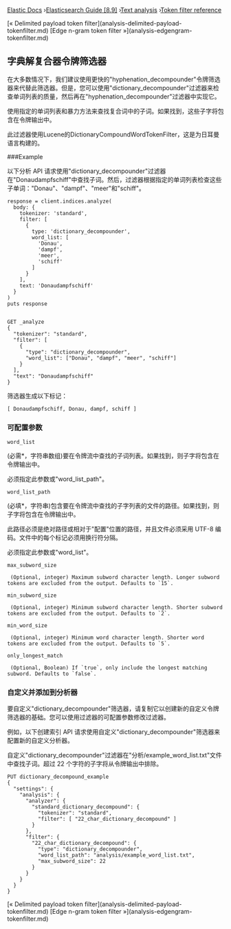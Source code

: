 

[Elastic Docs](/guide/) ›[Elasticsearch Guide [8.9]](index.md) ›[Text
analysis](analysis.md) ›[Token filter reference](analysis-tokenfilters.md)

[« Delimited payload token filter](analysis-delimited-payload-
tokenfilter.md) [Edge n-gram token filter »](analysis-edgengram-
tokenfilter.md)

## 字典解复合器令牌筛选器

在大多数情况下，我们建议使用更快的"hyphenation_decompounder"令牌筛选器来代替此筛选器。但是，您可以使用"dictionary_decompounder"过滤器来检查单词列表的质量，然后再在"hyphenation_decompounder"过滤器中实现它。

使用指定的单词列表和暴力方法来查找复合词中的子词。如果找到，这些子字将包含在令牌输出中。

此过滤器使用Lucene的DictionaryCompoundWordTokenFilter，这是为日耳曼语言构建的。

###Example

以下分析 API 请求使用"dictionary_decompounder"过滤器在"Donaudampfschiff"中查找子词。然后，过滤器根据指定的单词列表检查这些子单词："Donau"、"dampf"、"meer"和"schiff"。

    
    
    response = client.indices.analyze(
      body: {
        tokenizer: 'standard',
        filter: [
          {
            type: 'dictionary_decompounder',
            word_list: [
              'Donau',
              'dampf',
              'meer',
              'schiff'
            ]
          }
        ],
        text: 'Donaudampfschiff'
      }
    )
    puts response
    
    
    GET _analyze
    {
      "tokenizer": "standard",
      "filter": [
        {
          "type": "dictionary_decompounder",
          "word_list": ["Donau", "dampf", "meer", "schiff"]
        }
      ],
      "text": "Donaudampfschiff"
    }

筛选器生成以下标记：

    
    
    [ Donaudampfschiff, Donau, dampf, schiff ]

### 可配置参数

`word_list`

    

(必需*，字符串数组)要在令牌流中查找的子词列表。如果找到，则子字将包含在令牌输出中。

必须指定此参数或"word_list_path"。

`word_list_path`

    

(必填*，字符串)包含要在令牌流中查找的子字列表的文件的路径。如果找到，则子字将包含在令牌输出中。

此路径必须是绝对路径或相对于"配置"位置的路径，并且文件必须采用 UTF-8 编码。文件中的每个标记必须用换行符分隔。

必须指定此参数或"word_list"。

`max_subword_size`

     (Optional, integer) Maximum subword character length. Longer subword tokens are excluded from the output. Defaults to `15`. 
`min_subword_size`

     (Optional, integer) Minimum subword character length. Shorter subword tokens are excluded from the output. Defaults to `2`. 
`min_word_size`

     (Optional, integer) Minimum word character length. Shorter word tokens are excluded from the output. Defaults to `5`. 
`only_longest_match`

     (Optional, Boolean) If `true`, only include the longest matching subword. Defaults to `false`. 

### 自定义并添加到分析器

要自定义"dictionary_decompounder"筛选器，请复制它以创建新的自定义令牌筛选器的基础。您可以使用过滤器的可配置参数修改过滤器。

例如，以下创建索引 API 请求使用自定义"dictionary_decompounder"筛选器来配置新的自定义分析器。

自定义"dictionary_decompounder"过滤器在"分析/example_word_list.txt"文件中查找子词。超过 22 个字符的子字将从令牌输出中排除。

    
    
    PUT dictionary_decompound_example
    {
      "settings": {
        "analysis": {
          "analyzer": {
            "standard_dictionary_decompound": {
              "tokenizer": "standard",
              "filter": [ "22_char_dictionary_decompound" ]
            }
          },
          "filter": {
            "22_char_dictionary_decompound": {
              "type": "dictionary_decompounder",
              "word_list_path": "analysis/example_word_list.txt",
              "max_subword_size": 22
            }
          }
        }
      }
    }

[« Delimited payload token filter](analysis-delimited-payload-
tokenfilter.md) [Edge n-gram token filter »](analysis-edgengram-
tokenfilter.md)
